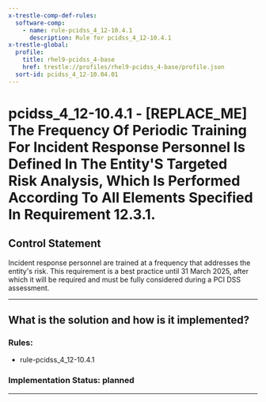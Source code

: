 ```yaml
---
x-trestle-comp-def-rules:
  software-comp:
    - name: rule-pcidss_4_12-10.4.1
      description: Rule for pcidss_4_12-10.4.1
x-trestle-global:
  profile:
    title: rhel9-pcidss_4-base
    href: trestle://profiles/rhel9-pcidss_4-base/profile.json
  sort-id: pcidss_4_12-10.04.01
---
```


# pcidss_4_12-10.4.1 - \[REPLACE_ME\] The Frequency Of Periodic Training For Incident Response Personnel Is Defined In The Entity'S Targeted Risk Analysis, Which Is Performed According To All Elements Specified In Requirement 12.3.1.

## Control Statement

Incident response personnel are trained at a frequency that addresses the entity's risk.
This requirement is a best practice until 31 March 2025, after which it will be required
and must be fully considered during a PCI DSS assessment.

______________________________________________________________________

## What is the solution and how is it implemented?

<!-- For implementation status enter one of: implemented, partial, planned, alternative, not-applicable -->

<!-- Note that the list of rules under ### Rules: is read-only and changes will not be captured after assembly to JSON -->

<!-- Add control implementation description here for control: pcidss_4_12-10.4.1 -->

### Rules:

  - rule-pcidss_4_12-10.4.1

### Implementation Status: planned

______________________________________________________________________
